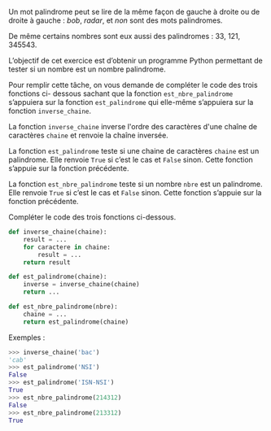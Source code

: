 Un mot palindrome peut se lire de la même façon de gauche à droite ou de droite à
gauche : *bob*, *radar*, et *non* sont des mots palindromes.

De même certains nombres sont eux aussi des palindromes : 33, 121, 345543.

L’objectif de cet exercice est d’obtenir un programme Python permettant de tester si un
nombre est un nombre palindrome.

Pour remplir cette tâche, on vous demande de compléter le code des trois fonctions ci-
dessous sachant que la fonction `est_nbre_palindrome` s’appuiera sur la fonction
`est_palindrome` qui elle-même s’appuiera sur la fonction `inverse_chaine`.

La fonction `inverse_chaine` inverse l'ordre des caractères d'une chaîne de caractères
`chaine` et renvoie la chaîne inversée.

La fonction `est_palindrome` teste si une chaine de caractères `chaine` est un
palindrome. Elle renvoie `True` si c’est le cas et `False` sinon. Cette fonction s’appuie sur
la fonction précédente.

La fonction `est_nbre_palindrome` teste si un nombre `nbre` est un palindrome. Elle
renvoie `True` si c’est le cas et `False` sinon. Cette fonction s’appuie sur la fonction
précédente.

Compléter le code des trois fonctions ci-dessous.

```python
def inverse_chaine(chaine):
    result = ...
    for caractere in chaine:
        result = ...
    return result

def est_palindrome(chaine):
    inverse = inverse_chaine(chaine)
    return ...

def est_nbre_palindrome(nbre):
    chaine = ...
    return est_palindrome(chaine)
```
Exemples :

```python
>>> inverse_chaine('bac')
'cab'
>>> est_palindrome('NSI')
False
>>> est_palindrome('ISN-NSI')
True
>>> est_nbre_palindrome(214312)
False
>>> est_nbre_palindrome(213312)
True
```